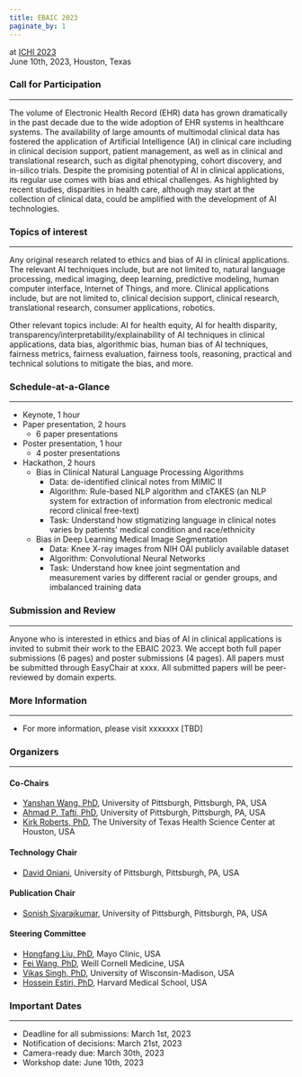 ```yaml
---
title: EBAIC 2023
paginate_by: 1
---
```


at [ICHI 2023][ichi]  
June 10th, 2023, Houston, Texas

### Call for Participation

---

The volume of Electronic Health Record (EHR) data has grown dramatically in the past decade due to
the wide adoption of EHR systems in healthcare systems. The availability of large amounts of
multimodal clinical data has fostered the application of Artificial Intelligence (AI) in clinical
care including in clinical decision support, patient management, as well as in clinical and
translational research, such as digital phenotyping, cohort discovery, and in-silico trials. Despite
the promising potential of AI in clinical applications, its regular use comes with bias and ethical
challenges. As highlighted by recent studies, disparities in health care, although may start at the
collection of clinical data, could be amplified with the development of AI technologies.

### Topics of interest

---

Any original research related to ethics and bias of AI in clinical applications. The relevant AI
techniques include, but are not limited to, natural language processing, medical imaging, deep
learning, predictive modeling, human computer interface, Internet of Things, and more. Clinical
applications include, but are not limited to, clinical decision support, clinical research,
translational research, consumer applications, robotics.

Other relevant topics include: AI for health equity, AI for health disparity,
transparency/interpretability/explainability of AI techniques in clinical applications, data bias,
algorithmic bias, human bias of AI techniques, fairness metrics, fairness evaluation, fairness
tools, reasoning, practical and technical solutions to mitigate the bias, and more.

### Schedule-at-a-Glance

---

- Keynote, 1 hour
- Paper presentation, 2 hours
  - 6 paper presentations
- Poster presentation, 1 hour
  - 4 poster presentations
- Hackathon, 2 hours
  - Bias in Clinical Natural Language Processing Algorithms
    - Data: de-identified clinical notes from MIMIC II
    - Algorithm: Rule-based NLP algorithm and cTAKES (an NLP system for extraction of information
      from electronic medical record clinical free-text)
    - Task: Understand how stigmatizing language in clinical notes varies by patients' medical
      condition and race/ethnicity
  - Bias in Deep Learning Medical Image Segmentation
    - Data: Knee X-ray images from NIH OAI publicly available dataset
    - Algorithm: Convolutional Neural Networks
    - Task: Understand how knee joint segmentation and measurement varies by different racial or
      gender groups, and imbalanced training data

### Submission and Review

---

Anyone who is interested in ethics and bias of AI in clinical applications is invited to submit
their work to the EBAIC 2023. We accept both full paper submissions (6 pages) and poster submissions
(4 pages). All papers must be submitted through EasyChair at xxxx. All submitted papers will be
peer-reviewed by domain experts.

### More Information

---

- For more information, please visit xxxxxxx [TBD]

### Organizers

---

#### Co-Chairs

- [Yanshan Wang, PhD][drwang], University of Pittsburgh, Pittsburgh, PA, USA
- [Ahmad P. Tafti, PhD][drtafti], University of Pittsburgh, Pittsburgh, PA, USA
- [Kirk Roberts, PhD][drroberts], The University of Texas Health Science Center at Houston, USA

#### Technology Chair

- [David Oniani][david], University of Pittsburgh, Pittsburgh, PA, USA

#### Publication Chair

- [Sonish Sivarajkumar][sonish], University of Pittsburgh, Pittsburgh, PA, USA

#### Steering Committee

- [Hongfang Liu, PhD][drliu], Mayo Clinic, USA
- [Fei Wang, PhD][drfeiwang], Weill Cornell Medicine, USA
- [Vikas Singh, PhD][drsingh], University of Wisconsin-Madison, USA
- [Hossein Estiri, PhD][drestiri], Harvard Medical School, USA

### Important Dates

---

- Deadline for all submissions: March 1st, 2023
- Notification of decisions: March 21st, 2023
- Camera-ready due: March 30th, 2023
- Workshop date: June 10th, 2023

[ichi]: https://ieeeichi.github.io/ICHI2023/
[drwang]: https://www.shrs.pitt.edu/people/yanshan-wang
[drtafti]: https://aptafti.github.io/
[drroberts]: https://sbmi.uth.edu/faculty-and-staff/kirk-roberts.htm
[david]: https://www.davidoniani.com/
[sonish]: https://www.isp.pitt.edu/people/sonish-sivarajkumar
[drpadman]: https://www.heinz.cmu.edu/faculty-research/profiles/padman-rema/
[drliu]: https://www.mayo.edu/research/faculty/liu-hongfang-ph-d/bio-00055092
[drfeiwang]: https://weill.cornell.edu/faculty-highlight/fei-wang-phd
[drsingh]: https://www.biostat.wisc.edu/~vsingh/
[drestiri]: https://www.hsph.harvard.edu/population-development/people/hossein-estiri-phd/
